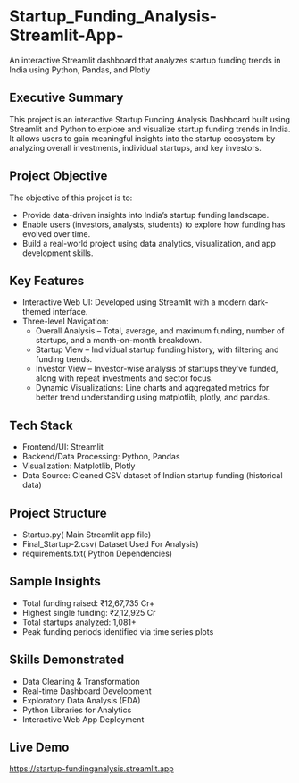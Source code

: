 # Startup_Funding_Analysis-Streamlit-App-
An interactive Streamlit dashboard that analyzes startup funding trends in India using Python, Pandas, and Plotly

## Executive Summary

This project is an interactive Startup Funding Analysis Dashboard built using Streamlit and Python to explore and visualize startup funding trends in India. It allows users to gain meaningful insights into the startup ecosystem by analyzing overall investments, individual startups, and key investors.

## Project Objective
The objective of this project is to:
  - Provide data-driven insights into India’s startup funding landscape.
  - Enable users (investors, analysts, students) to explore how funding has evolved over time.
  - Build a real-world project using data analytics, visualization, and app development skills.

## Key Features
- Interactive Web UI: Developed using Streamlit with a modern dark-themed interface.
- Three-level Navigation:
  - Overall Analysis – Total, average, and maximum funding, number of startups, and a month-on-month breakdown.
  - Startup View – Individual startup funding history, with filtering and funding trends.
  - Investor View – Investor-wise analysis of startups they’ve funded, along with repeat investments and sector focus.
  - Dynamic Visualizations: Line charts and aggregated metrics for better trend understanding using matplotlib, plotly, and pandas.
 
## Tech Stack
- Frontend/UI: Streamlit
- Backend/Data Processing: Python, Pandas
- Visualization: Matplotlib, Plotly
- Data Source: Cleaned CSV dataset of Indian startup funding (historical data)

## Project Structure
- Startup.py( Main Streamlit app file)
- Final_Startup-2.csv( Dataset Used For Analysis)
- requirements.txt( Python Dependencies)

## Sample Insights
- Total funding raised: ₹12,67,735 Cr+
- Highest single funding: ₹2,12,925 Cr
- Total startups analyzed: 1,081+
- Peak funding periods identified via time series plots

## Skills Demonstrated
- Data Cleaning & Transformation
- Real-time Dashboard Development
- Exploratory Data Analysis (EDA)
- Python Libraries for Analytics
- Interactive Web App Deployment

## Live Demo
 https://startup-fundinganalysis.streamlit.app



